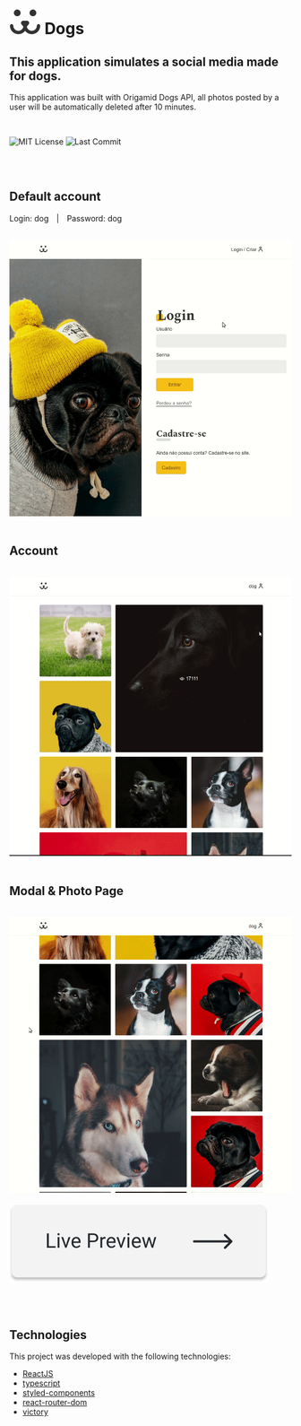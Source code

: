 <h1>
<img alt="Dogs" src="./src/Assets/dogs.svg" />
<span>Dogs</span>
</h1>
<h2>
This application simulates a social media made for dogs.
</h2>
<p>This application was built with Origamid Dogs API, all photos posted by a user will be automatically deleted after 10 minutes.</p>
<br>

<p>
<img alt="MIT License" src="https://img.shields.io/github/license/lailton-b/dogs">
<img alt="Last Commit" src="https://img.shields.io/github/last-commit/lailton-b/dogs">
</p>
<br><br>

<div>
<h2>Default account</h2>
<p>
  <span style="margin-right: 10px">Login: dog</span> | 
  <span style="margin-left: 10px">Password: dog</span>
</p>
<br>
<img alt="Login" src="./app_gifs/dogs_login.gif">
<br><br>

<h2>Account</h2>
<br>
<img alt="Account" src="./app_gifs/dogs_account.gif">
<br><br>

<h2>Modal & Photo Page</h2>
<br>
<img alt="Modal & Photo Page" src="./app_gifs/dogs_photo.gif">
<br><br>

<a href="https://lailton-b.github.io/dogs/">
  <img src="./src/Assets/button.svg"/>
</a>
</div>

<br><br>

## Technologies

This project was developed with the following technologies:

- [ReactJS](https://reactjs.org/)
- [typescript](https://www.typescriptlang.org/)
- [styled-components](https://www.styled-components.com/)
- [react-router-dom](https://reactrouter.com/)
- [victory](https://formidable.com/open-source/victory/)
